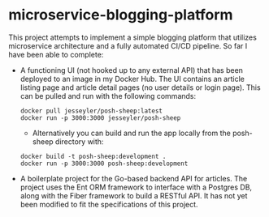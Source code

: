 # microservice-blogging-platform
This project attempts to implement a simple blogging platform that utilizes microservice architecture and a fully automated CI/CD pipeline. 
So far I have been able to complete:
- A functioning UI (not hooked up to any external API) that has been deployed to an image in my Docker Hub. The UI contains an article listing page and article detail pages (no user details or login page). This can be pulled and run with the following commands:
    ```
    docker pull jesseyler/posh-sheep:latest
    docker run -p 3000:3000 jesseyler/posh-sheep
    ```
    
    - Alternatively you can build and run the app locally from the posh-sheep directory with:
    ```
    docker build -t posh-sheep:development . 
    docker run -p 3000:3000 posh-sheep:development
    ```

- A boilerplate project for the Go-based backend API for articles. The project uses the Ent ORM framework to interface with a Postgres DB, along with the Fiber framework to build a RESTful API. It has not yet been modified to fit the specifications of this project. 
